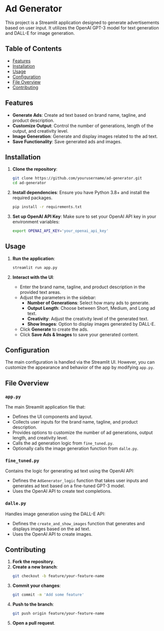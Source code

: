 # Ad Generator

This project is a Streamlit application designed to generate advertisements based on user input. It utilizes the OpenAI GPT-3 model for text generation and DALL-E for image generation.

## Table of Contents
- [Features](#features)
- [Installation](#installation)
- [Usage](#usage)
- [Configuration](#configuration)
- [File Overview](#file-overview)
- [Contributing](#contributing)

## Features
- **Generate Ads**: Create ad text based on brand name, tagline, and product description.
- **Customize Output**: Control the number of generations, length of the output, and creativity level.
- **Image Generation**: Generate and display images related to the ad text.
- **Save Functionality**: Save generated ads and images.

## Installation

1. **Clone the repository**:
    ```bash
    git clone https://github.com/yourusername/ad-generator.git
    cd ad-generator
    ```

2. **Install dependencies**:
    Ensure you have Python 3.8+ and install the required packages.
    ```bash
    pip install -r requirements.txt
    ```

3. **Set up OpenAI API Key**:
    Make sure to set your OpenAI API key in your environment variables:
    ```bash
    export OPENAI_API_KEY='your_openai_api_key'
    ```

## Usage

1. **Run the application**:
    ```bash
    streamlit run app.py
    ```

2. **Interact with the UI**:
    - Enter the brand name, tagline, and product description in the provided text areas.
    - Adjust the parameters in the sidebar:
        - **Number of Generations**: Select how many ads to generate.
        - **Output Length**: Choose between Short, Medium, and Long ad text.
        - **Creativity**: Adjust the creativity level of the generated text.
        - **Show Images**: Option to display images generated by DALL-E.
    - Click **Generate** to create the ads.
    - Click **Save Ads & Images** to save your generated content.

## Configuration

The main configuration is handled via the Streamlit UI. However, you can customize the appearance and behavior of the app by modifying `app.py`.

## File Overview

### `app.py`
The main Streamlit application file that:
- Defines the UI components and layout.
- Collects user inputs for the brand name, tagline, and product description.
- Provides options to customize the number of ad generations, output length, and creativity level.
- Calls the ad generation logic from `fine_tuned.py`.
- Optionally calls the image generation function from `dalle.py`.

### `fine_tuned.py`
Contains the logic for generating ad text using the OpenAI API:
- Defines the `AdGenerator_logic` function that takes user inputs and generates ad text based on a fine-tuned GPT-3 model.
- Uses the OpenAI API to create text completions.

### `dalle.py`
Handles image generation using the DALL-E API:
- Defines the `create_and_show_images` function that generates and displays images based on the ad text.
- Uses the OpenAI API to create images.

## Contributing

1. **Fork the repository**.
2. **Create a new branch**:
    ```bash
    git checkout -b feature/your-feature-name
    ```
3. **Commit your changes**:
    ```bash
    git commit -m 'Add some feature'
    ```
4. **Push to the branch**:
    ```bash
    git push origin feature/your-feature-name
    ```
5. **Open a pull request**.
